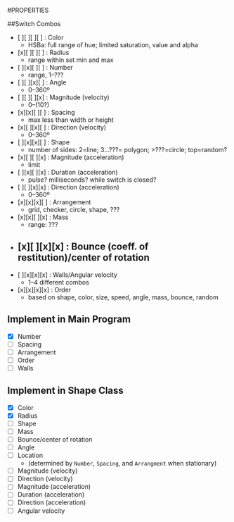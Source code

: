 #PROPERTIES

##Switch Combos
- [ ][ ][ ][ ] : Color
  - HSBa: full range of hue; limited saturation, value and alpha
- [x][ ][ ][ ] : Radius
  - range within set min and max
- [ ][x][ ][ ] : Number
  - range, 1–???
- [ ][ ][x][ ] : Angle
  - 0–360º
- [ ][ ][ ][x] : Magnitude (velocity)
  - 0–(10?)
- [x][x][ ][ ] : Spacing
  - max less than width or height
- [x][ ][x][ ] : Direction (velocity)
  - 0–360º
- [ ][x][x][ ] : Shape
  - number of sides: 2=line; 3...???= polygon; >???=circle; top=random?
- [x][ ][ ][x] : Magnitude (acceleration)
  - limit
- [ ][x][ ][x] : Duration (acceleration)
  - pulse? milliseconds? while switch is closed?
- [ ][ ][x][x] : Direction (acceleration)
  - 0–360º
- [x][x][x][ ] : Arrangement
  - grid, checker, circle, shape, ???
- [x][x][ ][x] : Mass
  - range: ???
- [x][ ][x][x] : Bounce (coeff. of restitution)/center of rotation
  -
- [ ][x][x][x] : Walls/Angular velocity
  - 1–4 different combos
- [x][x][x][x] : Order
  - based on shape, color, size, speed, angle, mass, bounce, random

## Implement in Main Program
- [x] Number
- [ ] Spacing
- [ ] Arrangement
- [ ] Order
- [ ] Walls

## Implement in Shape Class
- [x] Color
- [x] Radius
- [ ] Shape
- [ ] Mass
- [ ] Bounce/center of rotation
- [ ] Angle
- [ ] Location
  - (determined by `Number`, `Spacing`, and `Arrangment` when stationary)
- [ ] Magnitude (velocity)
- [ ] Direction (velocity)
- [ ] Magnitude (acceleration)
- [ ] Duration (acceleration)
- [ ] Direction (acceleration)
- [ ] Angular velocity